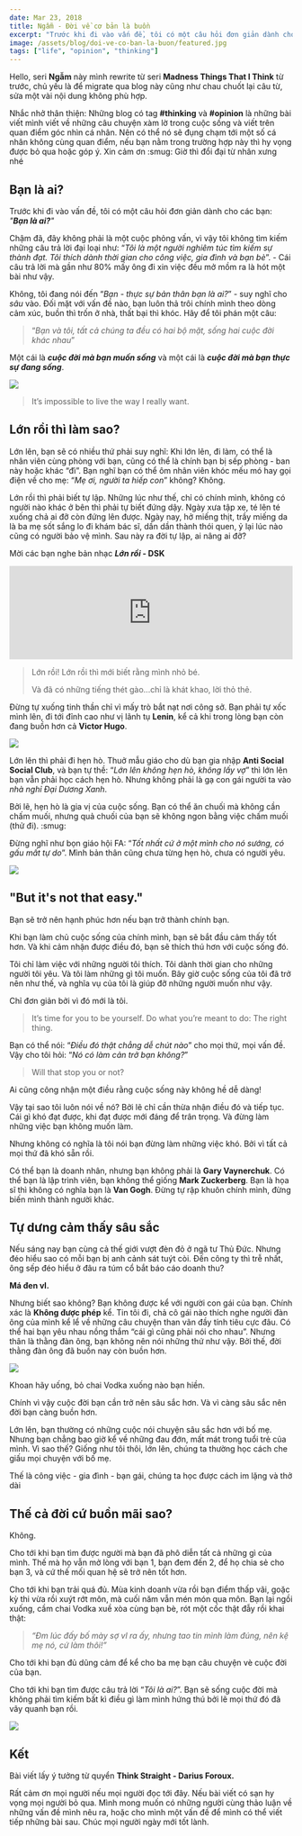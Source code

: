 ```yaml
---
date: Mar 23, 2018
title: Ngẫm - Đời về cơ bản là buồn
excerpt: "Trước khi đi vào vấn đề, tôi có một câu hỏi đơn giản dành cho các bạn: \"Bạn là ai?\". Chậm đã, đây không phải là một cuộc phỏng vấn, vì vậy tôi không tìm kiếm những câu trả lời đại loại như: “Tôi là một người nghiêm túc tìm kiếm sự thành đạt. Tôi thích dành thời gian cho công việc, gia đình và bạn bè”. - Cái câu trả lời mà gần như 80% mấy ông đi xin việc đều mở mồm ra là hót một bài như vậy."
image: /assets/blog/doi-ve-co-ban-la-buon/featured.jpg
tags: ["life", "opinion", "thinking"]
---
```


Hello, seri **Ngẫm** này mình rewrite từ seri **Madness Things That I Think** từ trước, chủ yếu là để migrate qua blog này cũng như chau chuốt lại câu từ, sửa một vài nội dung không phù hợp.

Nhắc nhở thân thiện: Những blog có tag  **#thinking** và **#opinion** là những bài viết mình viết về những câu chuyện xàm lờ trong cuộc sống và viết trên quan điểm góc nhìn cá nhân. Nên có thể nó sẽ đụng chạm tới một số cá nhân không cùng quan điểm, nếu bạn nằm trong trường hợp này thì hy vọng được bỏ qua hoặc góp ý. Xin cảm ơn :smug: Giờ thì đổi đại từ nhân xưng nhé

## Bạn là ai?

Trước khi đi vào vấn đề, tôi có một câu hỏi đơn giản dành cho các bạn: *"**Bạn là ai?**"*

Chậm đã, đây không phải là một cuộc phỏng vấn, vì vậy tôi không tìm kiếm những câu trả lời đại loại như: “*Tôi là một người nghiêm túc tìm kiếm sự thành đạt. Tôi thích dành thời gian cho công việc, gia đình và bạn bè*”. - Cái câu trả lời mà gần như 80% mấy ông đi xin việc đều mở mồm ra là hót một bài như vậy.

Không, tôi đang nói đến “*Bạn - thực sự bản thân bạn là ai?*” - suy nghĩ cho *sâu* vào.
Đối mặt với vấn đề nào, bạn luôn thả trôi chính mình theo dòng cảm xúc, buồn thì trốn ở nhà, thất bại thì khóc. Hãy để tôi phán một câu:

> “*Bạn và tôi, tất cả chúng ta đều có hai bộ mặt, sống hai cuộc đời khác nhau*”

Một cái là ***cuộc đời mà bạn muốn sống*** và một cái là ***cuộc đời mà bạn thực sự đang sống***.

![](/assets/blog/doi-ve-co-ban-la-buon/01.jpg)

> It’s impossible to live the way I really want.

## Lớn rồi thì làm sao?

Lớn lên, bạn sẽ có nhiều thứ phải suy nghĩ: Khi lớn lên, đi làm, có thể là nhân viên cùng phòng với bạn, cũng có thể là chính bạn bị sếp phòng - ban này hoặc khác “đì”. Bạn nghĩ bạn có thể ôm nhân viên khóc mếu mó hay gọi điện về cho mẹ: “*Mẹ ơi, người ta hiếp con*” không?
Không.

Lớn rồi thì phải biết tự lập. Những lúc như thế, chỉ có chính mình, không có người nào khác ở bên thì phải tự biết đứng dậy. Ngày xưa tập xe, té lên té xuống chả ai đỡ còn đứng lên được. Ngày nay, hở miếng thịt, trầy miếng da là ba mẹ sốt sắng lo đi khám bác sĩ, dần dần thành thói quen, ỷ lại lúc nào cũng có người bảo vệ mình. Sau này ra đời tự lập, ai nâng ai đỡ?

Mời các bạn nghe bản nhạc ***Lớn rồi* - DSK**

<iframe width="100%" height="166" scrolling="no" frameBorder="no" allow="autoplay" src="https://w.soundcloud.com/player/?url=https%3A//api.soundcloud.com/tracks/283576041&color=%23ff5500&auto_play=false&hide_related=false&show_comments=true&show_user=true&show_reposts=false&show_teaser=true"></iframe>

> Lớn rồi! Lớn rồi thì mới biết rằng mình nhỏ bé.
>
> Và đã có những tiếng thét gào...chỉ là khát khao, lời thỏ thẻ.

Đừng tự xuống tinh thần chỉ vì mấy trò bắt nạt nơi công sở. Bạn phải tự xốc mình lên, đi tới đỉnh cao như vị lãnh tụ **Lenin**, kể cả khi trong lòng bạn còn đang buồn hơn cả **Victor Hugo**.

![](/assets/blog/doi-ve-co-ban-la-buon/02.jpg)

Lớn lên thì phải đi hẹn hò. Thuở mẫu giáo cho dù bạn gia nhập **Anti Social Social Club**, và bạn tự thề: “*Lớn lên không hẹn hò, không lấy vợ*” thì lớn lên bạn vẫn phải học cách hẹn hò. Nhưng không phải là gạ con gái người ta vào *nhà nghỉ Đại Dương Xanh*.

Bởi lẽ, hẹn hò là gia vị của cuộc sống. Bạn có thể ăn chuối mà không cần chấm muối, nhưng quả chuối của bạn sẽ không ngon bằng việc chấm muối (thử đi). :smug:

Đừng nghĩ như bọn giáo hội FA: “*Tốt nhất cứ ở một mình cho nó sướng, có gấu mất tự do*”. Mình bản thân cũng chưa từng hẹn hò, chưa có người yêu.

![](/assets/blog/doi-ve-co-ban-la-buon/03.jpg)

## "But it's not that easy."

Bạn sẽ trở nên hạnh phúc hơn nếu bạn trở thành chính bạn.

Khi bạn làm chủ cuộc sống của chính mình, bạn sẽ bắt đầu cảm thấy tốt hơn. Và khi cảm nhận được điều đó, bạn sẽ thích thú hơn với cuộc sống đó.

Tôi chỉ làm việc với những người tôi thích. Tôi dành thời gian cho những người tôi yêu. Và tôi làm những gì tôi muốn. Bây giờ cuộc sống của tôi đã trở nên như thế, và nghĩa vụ của tôi là giúp đỡ những người muốn như vậy.

Chỉ đơn giản bởi vì đó mới là tôi.

> It’s time for you to be yourself. Do what you’re meant to do: The right thing.

Bạn có thể nói: “*Điều đó thật chẳng dễ chút nào*” cho mọi thứ, mọi vấn đề. Vậy cho tôi hỏi: “*Nó có làm cản trở bạn không?*”

> Will that stop you or not?

Ai cũng công nhận một điều rằng cuộc sống này không hề dễ dàng!

Vậy tại sao tôi luôn nói về nó? Bởi lẽ chỉ cần thừa nhận điều đó và tiếp tục. Cái gì khó đạt được, khi đạt được mới đáng để trân trọng. Và đừng làm những việc bạn không muốn làm.

Nhưng không có nghĩa là tôi nói bạn đừng làm những việc khó. Bởi vì tất cả mọi thứ đã khó sẵn rồi.

Có thể bạn là doanh nhân, nhưng bạn không phải là **Gary Vaynerchuk**. Có thể bạn là lập trình viên, bạn không thể giống **Mark Zuckerberg**. Bạn là họa sĩ thì không có nghĩa bạn là **Van Gogh**. Đừng tự rập khuôn chính mình, đừng biến mình thành người khác.

## Tự dưng cảm thấy sâu sắc

Nếu sáng nay bạn cùng cả thế giới vượt đèn đỏ ở ngã tư Thủ Đức. Nhưng đéo hiểu sao có mỗi bạn bị anh cảnh sát tuýt còi. Đến công ty thì trễ nhất, ông sếp đéo hiểu ở đâu ra túm cổ bắt báo cáo doanh thu?

**Má đen vl.**

Nhưng biết sao không? Bạn không được kể với người con gái của bạn. Chính xác là **Không được phép** kể. Tin tôi đi, chả cô gái nào thích nghe người đàn ông của mình kể lể về những câu chuyện than vãn đầy tính tiêu cực đâu. Có thể hai bạn yêu nhau nồng thắm “cái gì cũng phải nói cho nhau”. Nhưng thân là thằng đàn ông, bạn không nên nói những thứ như vậy. Bởi thế, đời thằng đàn ông đã buồn nay còn buồn hơn.

![](/assets/blog/doi-ve-co-ban-la-buon/04.jpg)

Khoan hãy uống, bỏ chai Vodka xuống nào bạn hiền.

Chính vì vậy cuộc đời bạn cần trở nên sâu sắc hơn. Và vì càng sâu sắc nên đời bạn càng buồn hơn.

Lớn lên, bạn thường có những cuộc nói chuyện sâu sắc hơn với bố mẹ. Nhưng bạn chẳng bao giờ kể về những đau đớn, mất mát trong tuổi trẻ của mình. Vì sao thế? Giống như tôi thôi, lớn lên, chúng ta thường học cách che giấu mọi chuyện với bố mẹ.

Thế là công việc - gia đình - bạn gái, chúng ta học được cách im lặng và thở dài

## Thế cả đời cứ buồn mãi sao?

Không.

Cho tới khi bạn tìm được người mà bạn đã phô diễn tất cả những gì của mình. Thế mà họ vẫn mở lòng với bạn 1, bạn đem đến 2, để họ chia sẻ cho bạn 3, và cứ thế mối quan hệ sẽ trở nên tốt hơn.

Cho tới khi bạn trải quá đủ. Mùa kinh doanh vừa rồi bạn điểm thấp vãi, goặc kỳ thi vừa rồi xuýt rớt môn, mà cuối năm vẫn mén món qua môn. Bạn lại ngồi xuống, cầm chai Vodka xuề xòa cùng bạn bè, rót một cốc thật đẫy rồi khai thật:

> *“Đm lúc đấy bố mày sợ vl ra ấy, nhưng tao tin mình làm đúng, nên kệ mẹ nó, cứ làm thôi!”*

Cho tới khi bạn đủ dũng cảm để kể cho ba mẹ bạn câu chuyện vè cuộc đời của bạn.

Cho tới khi bạn tìm được câu trả lời “*Tôi là ai?*”. Bạn sẽ sống cuộc đời mà không phải tìm kiếm bất kì điều gì làm mình hứng thú bởi lẽ mọi thứ đó đã vây quanh bạn rồi.

![](/assets/blog/doi-ve-co-ban-la-buon/05.jpg)

## Kết

Bài viết lấy ý tưởng từ quyển **Think Straight - Darius Foroux.**

Rất cảm ơn mọi người nếu mọi người đọc tới đây. Nếu bài viết có sạn hy vọng mọi người bỏ qua. Mình mong muốn có những người cùng thảo luận về những vấn đề mình nêu ra, hoặc cho mình một vấn đề để mình có thể viết tiếp những bài sau. Chúc mọi người ngày mới tốt lành.

